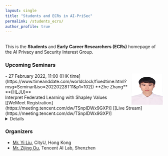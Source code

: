 ```yaml
---
layout: single
title: "Students and ECRs in AI-PriSec"
permalink: /students_ecrs/
author_profile: true
---
```


<br>This is the **Students** and **Early Career Researchers (ECRs)** homepage of the AI Privacy and Security Interest Group.  


### Upcoming Seminars

<img src="../images/zhezhang.jpg" style="float:right;width:100px;height:100px;margin-top:00px">
- 27 February 2022, 11:00 ([HK time](https://www.timeanddate.com/worldclock/fixedtime.html?msg=Seminar&iso=20220228T11&p1=102))  
**Zhe Zhang**  **(HLJU)**
<br>Interpret Federated Learning with Shapley Values<br>[[WeMeet Registration](https://meeting.tencent.com/dw/TSnpIDWx9GXP)] [[Live Stream](https://meeting.tencent.com/dw/TSnpIDWx9GXP)]<br><details><br>**Abstract:** With the continuous breakthroughs in the research and application of federated learning, high-performance, complex algorithms and models generally lack the transparency of decision logic and the interpretability of results. Therefore, it is challenging to deploy federated learning technology in national defense, finance, medical care, law, and cybersecurity that require accurate decision-making. In this talk, the presenter will introduce some methods that Shapley values to explain vertical federated learning.<br>
<br>**Bios:** Zhe Zhang received the B.S. degree from the North China University of Water Resources and Electric Power, in 2020. He is currently working toward a Master's Degree in Information Statistics Technology at Heilongjiang University. His research interests are mainly federated learning, semi-supervised learning, and spiking neural networks.<br> </details>



### Organizers
- [Mr. Yi Liu](https://yiliucs.github.io/), CityU, Hong Kong  
- [Mr. Zijing Ou](https://j-zin.github.io/), Tencent AI Lab, Shenzhen
